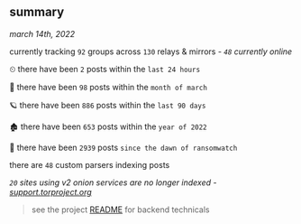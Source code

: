 
## summary
_march 14th, 2022_

currently tracking `92` groups across `130` relays & mirrors - _`48` currently online_

⏲ there have been `2` posts within the `last 24 hours`

🦈 there have been `98` posts within the `month of march`

🪐 there have been `886` posts within the `last 90 days`

🏚 there have been `653` posts within the `year of 2022`

🦕 there have been `2939` posts `since the dawn of ransomwatch`

there are `48` custom parsers indexing posts

_`20` sites using v2 onion services are no longer indexed - [support.torproject.org](https://support.torproject.org/onionservices/v2-deprecation/)_

> see the project [README](https://github.com/thetanz/ransomwatch#ransomwatch--) for backend technicals
